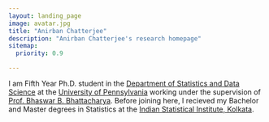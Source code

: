 ```yaml
---
layout: landing_page
image: avatar.jpg
title: "Anirban Chatterjee"
description: "Anirban Chatterjee's research homepage"
sitemap:
  priority: 0.9

---
```


I am Fifth Year Ph.D. student in the [Department of Statistics and Data Science](https://statistics.wharton.upenn.edu/) at the [University of Pennsylvania](https://www.upenn.edu/) working under the supervision of [Prof. Bhaswar B. Bhattacharya](http://www-stat.wharton.upenn.edu/~bhaswar/). Before joining here, I recieved my Bachelor and Master degrees in Statistics at the [Indian Statistical Institute, Kolkata](https://www.isical.ac.in/).
